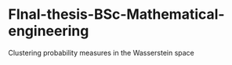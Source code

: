 # FInal-thesis-BSc-Mathematical-engineering
Clustering probability measures in the Wasserstein space
